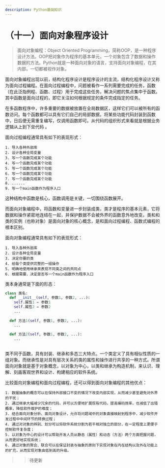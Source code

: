 ```yaml
---
description: Python基础知识
---
```


# （十一）面向对象程序设计

> 面向对象编程：Object Oriented Programming，简称OOP，是一种程序设计方法。OOP把对象作为程序的基本单元，一个对象包含了数据和操作数据的方法。Python就是一种面向对象的语言，支持面向对象编程，在其内部，一切都被视作对象。

面向对象编程出现以前，结构化程序设计是程序设计的主流，结构化程序设计又称为面向过程编程。在面向过程编程中，问题被看作一系列需要完成的任务，函数（在此泛指例程、函数、过程）用于完成这些任务，解决问题的焦点集中于函数。其中函数是面向过程的，即它关注如何根据规定的条件完成指定的任务。  
  
在多函数程序中，许多重要的数据被放置在全局数据区，这样它们可以被所有的函数访问。每个函数都可以具有它们自己的局部数据，将某些功能代码封装到函数中，日后便无需重复编写，仅调用函数即可。从代码的组织形式来看就是根据业务逻辑从上到下垒代码 。  
  
面向过程编程通常具有如下的表现形式：
```
1. 导入各种外部库
2. 设计各种全局变量
3. 写一个函数完成某个功能
4. 写一个函数完成某个功能
5. 写一个函数完成某个功能
6. 写一个函数完成某个功能
7. 写一个函数完成某个功能
8. ......
9. 写一个main函数作为程序入口
```  
  
这种结构中函数是核心，函数调用是关键，一切围绕函数展开。  
  
而面向对象编程中，将函数和变量进一步封装成类，类才是程序的基本元素，它将数据和操作紧密地连结在一起，并保护数据不会被外界的函数意外地改变。类和和类的实例（也称对象）是面向对象的核心概念，是和面向过程编程、函数式编程的根本区别。  
  
面向对象编程通常具有如下的表现形式：  
```
1. 导入各种外部库
2. 设计各种全局变量
3. 决定你要的类
4. 给每个类提供完整的一组操作
5. 明确地使用继承来表现不同类之间的共同点
6. 根据需要，决定是否写一个main函数作为程序入口
```  

类本身通常是下面的形态：  
```Python
class 类名:
  def __init__(self, 参数1, 参数2, ...):
    self.属性1 = 参数1
    self.属性2 = 参数2
    ...
  
  def 方法1(self, 参数1, 参数2, ...):
    ...
  
  def 方法2(self, 参数1, 参数2, ...):
    ...
  
```  

类不同于函数，具有封装、继承和多态三大特点。一个类定义了具有相似性质的一组对象。而继承性是对具有层次关系的类的属性和操作进行共享的一种方式。所谓面向对象就是基于对象概念，以对象为中心，以类和继承为构造机制，来认识、理解、刻画客观世界和设计、构建相应的软件系统。  
  
比较面向对象编程和面向过程编程，还可以得到面向对象编程的其他优点：
```
1. 数据抽象的概念可以在保持外部接口不变的情况下改变内部实现，从而减少甚至避免对外界的干扰；  
2. 通过继承大幅减少冗余的代码，并可以方便地扩展现有代码，提高编码效率，也减低了出错概率，降低软件维护的难度；
3. 结合面向对象分析、面向对象设计，允许将问题域中的对象直接映射到程序中，减少软件开发过程中中间环节的转换过程；
4. 通过对对象的辨别、划分可以将软件系统分割为若干相对独立的部分，在一定程度上更便于控制软件复杂度；
5. 以对象为中心的设计可以帮助开发人员从静态（属性）和动态（方法）两个方面把握问题，从而更好地实现系统；
6. 通过对象的聚合、联合可以在保证封装与抽象的原则下实现对象在内在结构以及外在功能上的扩充，从而实现对象由低到高的升级。
```  

>>待更新